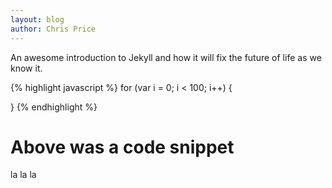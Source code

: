 ```yaml
---
layout: blog
author: Chris Price
---
```

An awesome introduction to Jekyll and how it will fix the future of life as we know it.

{% highlight javascript %}
for (var i = 0; i < 100; i++) {

}
{% endhighlight %}
# Above was a code snippet

la la la

<div/>